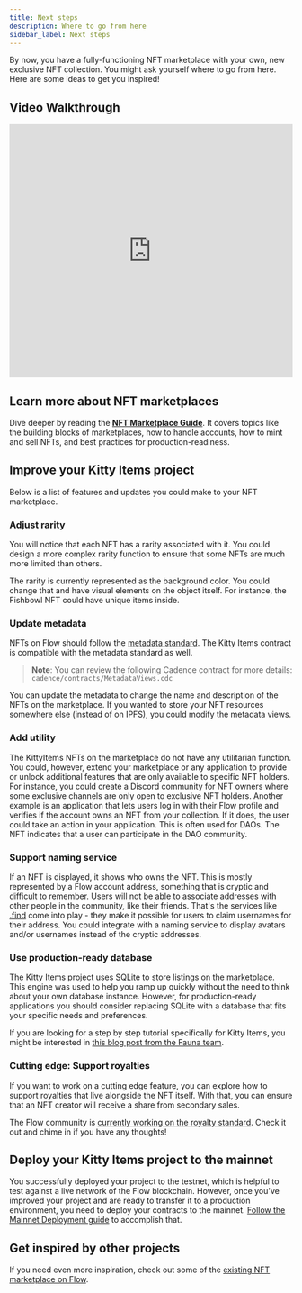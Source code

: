 ```yaml
---
title: Next steps
description: Where to go from here
sidebar_label: Next steps
---
```


By now, you have a fully-functioning NFT marketplace with your own, new exclusive NFT collection. You might ask yourself where to go from here. Here are some ideas to get you inspired!

## Video Walkthrough

<iframe width="100%" height="450" src="https://www.youtube.com/embed/v-r1Ucg8hHk?start=503" title="YouTube video player" frameborder="0" allow="accelerometer; autoplay; clipboard-write; encrypted-media; gyroscope; picture-in-picture" allowfullscreen></iframe>

## Learn more about NFT marketplaces

Dive deeper by reading the **[NFT Marketplace Guide](../../tools/toolchains/nft-marketplace/)**. It covers topics like the building blocks of marketplaces, how to handle accounts, how to mint and sell NFTs, and best practices for production-readiness.

## Improve your Kitty Items project

Below is a list of features and updates you could make to your NFT marketplace.

### Adjust rarity

You will notice that each NFT has a rarity associated with it. You could design a more complex rarity function to ensure that some NFTs are much more limited than others.

The rarity is currently represented as the background color. You could change that and have visual elements on the object itself. For instance, the Fishbowl NFT could have unique items inside.

### Update metadata

NFTs on Flow should follow the [metadata standard](../../building-on-flow/concepts/core-contracts/09-nft-metadata.md). The Kitty Items contract is compatible with the metadata standard as well.

> **Note**: You can review the following Cadence contract for more details: `cadence/contracts/MetadataViews.cdc`

You can update the metadata to change the name and description of the NFTs on the marketplace. If you wanted to store your NFT resources somewhere else (instead of on IPFS), you could modify the metadata views.

### Add utility

The KittyItems NFTs on the marketplace do not have any utilitarian function. You could, however, extend your marketplace or any application to provide or unlock additional features that are only available to specific NFT holders. For instance, you could create a Discord community for NFT owners where some exclusive channels are only open to exclusive NFT holders. Another example is an application that lets users log in with their Flow profile and verifies if the account owns an NFT from your collection. If it does, the user could take an action in your application. This is often used for DAOs. The NFT indicates that a user can participate in the DAO community.

### Support naming service

If an NFT is displayed, it shows who owns the NFT. This is mostly represented by a Flow account address, something that is cryptic and difficult to remember. Users will not be able to associate addresses with other people in the community, like their friends. That's the services like [.find](https://find.xyz/) come into play - they make it possible for users to claim usernames for their address. You could integrate with a naming service to display avatars and/or usernames instead of the cryptic addresses.

### Use production-ready database

The Kitty Items project uses [SQLite](https://www.sqlite.org/index.html) to store listings on the marketplace. This engine was used to help you ramp up quickly without the need to think about your own database instance. However, for production-ready applications you should consider replacing SQLite with a database that fits your specific needs and preferences.

If you are looking for a step by step tutorial specifically for Kitty Items, you might be interested in [this blog post from the Fauna team](https://dev.to/fauna/shrink-your-dapps-server-footprint-with-fauna-2598).

### Cutting edge: Support royalties

If you want to work on a cutting edge feature, you can explore how to support royalties that live alongside the NFT itself. With that, you can ensure that an NFT creator will receive a share from secondary sales.

The Flow community is [currently working on the royalty standard](https://github.com/onflow/flow-nft/issues/53). Check it out and chime in if you have any thoughts!

## Deploy your Kitty Items project to the mainnet

You successfully deployed your project to the testnet, which is helpful to test against a live network of the Flow blockchain. However, once you've improved your project and are ready to transfer it to a production environment, you need to deploy your contracts to the mainnet. [Follow the Mainnet Deployment guide](../mainnet-deployment) to accomplish that.

## Get inspired by other projects

If you need even more inspiration, check out some of the [existing NFT marketplace on Flow](https://www.flowverse.co/projects).
